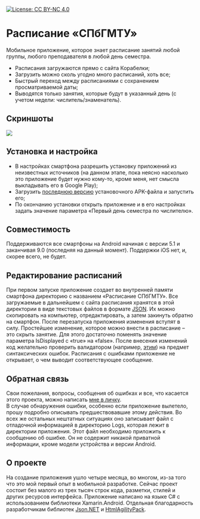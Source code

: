 [![License: CC BY-NC 4.0](https://img.shields.io/badge/License-CC%20BY--NC%204.0-lightgrey.svg)](https://creativecommons.org/licenses/by-nc/4.0/)
# Расписание «СПбГМТУ»
Мобильное приложение, которое знает расписание занятий любой группы, любого преподавателя в любой день семестра.
- Расписания загружаются прямо с сайта Корабелки;
- Загрузить можно сколь угодно много расписаний, хоть все;
- Быстрый переход между расписаниями с сохранением просматриваемой даты;
- Выводятся только занятия, которые будут в указанный день (с учетом недели: числитель/знаменатель).
## Скриншоты
![](https://raw.githubusercontent.com/shults-s/SmtuSchedule/master/Screenshots/All.png)
## Установка и настройка
- В настройках смартфона разрешить установку приложений из неизвестных источников (на данном этапе, пока неясно насколько это приложение будет нужно кому-то, кроме меня, нет смысла выкладывать его в Google Play);
- Загрузить [последнюю версию](https://github.com/shults-s/SmtuSchedule/releases) установочного APK-файла и запустить его;
- По окончанию установки открыть приложение и в его настройках задать значение параметра «Первый день семестра по числителю».
## Совместимость
Поддерживаются все смартфоны на Android начиная с версии 5.1 и заканчивая 9.0 (последняя на данный момент). Поддержки iOS нет, и, скорее всего, не будет.
## Редактирование расписаний
При первом запуске приложение создает во внутренней памяти смартфона директорию с названием «Расписание СПбГМТУ». Все загружаемые в дальнейшем с сайта расписания хранятся в этой директории в виде текстовых файлов в формате [JSON](https://ru.wikipedia.org/wiki/JSON). Их можно скопировать на компьютер, отредактировать, а затем закинуть обратно на смартфон. После перезапуска приложения изменения вступят в силу. Простейшее изменение, которое можно внести в расписание – это скрыть занятие. Для этого достаточно поменять значение параметра IsDisplayed с «true» на «false». После внесения изменений код желательно проверить валидатором (например, [этим](https://jsonlint.com/)) на предмет синтаксических ошибок. Расписания с ошибками приложение не открывает, о чем выводит соответствующее сообщение.
## Обратная связь
Свои пожелания, вопросы, сообщения об ошибках и все, что касается этого проекта, можно написать [мне в личку](https://vk.com/shults_s).\
В случае обнаружения ошибки, особенно если приложение вылетело, прошу подробно описывать предшествовавшие этому действия. Во всех же остальных нештатных ситуациях оно записывает файл с отладочной информацией в директорию Logs, которая лежит в директории приложения. Этот файл необходимо приложить к сообщению об ошибке. Он не содержит никакой приватной информации, кроме модели устройства и версии Android.
## О проекте
На создание приложения ушло четыре месяца, во многом, из-за того что это мой первый опыт в мобильной разработке. Сейчас проект состоит без малого из трех тысяч строк кода, разметки, стилей и других ресурсов интерфейса. Приложение написано на языке C# с использованием библиотеки Xamarin.Android. Отдельная благодарность разработчикам библиотек [Json.NET](https://www.newtonsoft.com/json) и [HtmlAgilityPack](https://html-agility-pack.net).